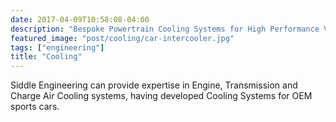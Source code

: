 ```yaml
---
date: 2017-04-09T10:58:08-04:00
description: "Bespoke Powertrain Cooling Systems for High Performance Vehicles"
featured_image: "post/cooling/car-intercooler.jpg"
tags: ["engineering"]
title: "Cooling"
---
```


Siddle Engineering can provide expertise in Engine, Transmission and Charge Air Cooling systems, having developed Cooling Systems for OEM sports cars.